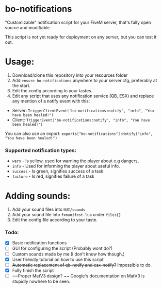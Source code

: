 # **bo-notifications**
"Customizable" notification script for your FiveM server, that's fully open source and modifiable

This script is not yet ready for deployment on any server, but you can test it out.


# Usage:

1. Download/clone this repository into your resources folder
2. Add `ensure bo-notifications` anywhere to your server.cfg, preferably at the start.
3. Edit the config according to your tastes.
4. Edit any script that uses any notification service (QB, ESX) and replace any mention of a notify event with this:

- Server: `TriggerClientEvent('bo-notifications:notify', "info", "You have been healed!")`
- Client: `TriggerEvent('bo-notifications:notify', "info", "You have been healed!")`

You can also use an export:
`exports["bo-notifications"]:Notify("info", "You have been healed!")`

### Supported notification types:
- `warn` - Is yellow, used for warning the player about e.g dangers, 
- `info` - Used for informing the player about useful info.
- `success` - Is green, signifies success of a task
- `failure` - Is red, signifies failure of a task


# Adding sounds:
1. Add your sound files into `NUI/sounds`
2. Add your sound file into `fxmanifest.lua` under `files{}`
3. Edit the config file according to your taste.


### Todo:

- [x] Basic notification functions
- [ ] GUI for configuring the script (Probably wont do?)
- [ ] Custom sounds made by me (I don't know how though.)
- [x] User friendly tutorial on how to use this script
- [ ] ~~Automatic replacement of qb-notify and esx-notify?~~ Impossible to do.
- [x] Fully finish the script
- [ ] ~~Proper MatV3 design? ~~ Google's documentation on MatV3 is stupidly nowhere to be seen.
